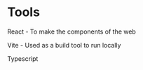 # Tools

React - To make the components of the web

Vite - Used as a build tool to run locally

Typescript

